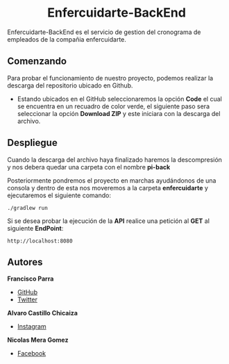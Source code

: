 <h1 align="center"><b>Enfercuidarte-BackEnd</b></h1>

Enfercuidarte-BackEnd es el servicio de gestion del cronograma de empleados de la compañia enfercuidarte.

## Comenzando

Para probar el funcionamiento de nuestro proyecto, podemos realizar la descarga del repositorio ubicado en Github.

- Estando ubicados en el GitHub seleccionaremos la opción **Code** el cual se encuentra en un recuadro de color verde, el siguiente paso sera seleccionar la opción **Download ZIP** y este iniciara con la descarga del archivo.

## Despliegue

Cuando la descarga del archivo haya finalizado haremos la descompresión y nos debera quedar una carpeta con el nombre **pi-back**

Posteriormente pondremos el proyecto en marchas ayudándonos de una consola y dentro de esta nos moveremos a la carpeta **enfercuidarte** y ejecutaremos el siguiente comando:

```
./gradlew run
```

Si se desea probar la ejecución de la **API** realice una petición al **GET** al siguiente **EndPoint**:

```
http://localhost:8080
```

## Autores

**Francisco Parra**

- [GitHub](https://github.com/FranciscoFernandoParraPenagos1164)
- [Twitter](https://twitter.com/francisco_1164)

**Alvaro Castillo Chicaiza**

- [Instagram](https://www.instagram.com/castillo_alvaro/)

**Nicolas Mera Gomez**

- [Facebook](https://www.facebook.com/nicolas.mera.102)
